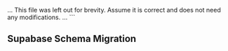 ... This file was left out for brevity. Assume it is correct and does not need any modifications. ...
\`\`\`

## Supabase Schema Migration
